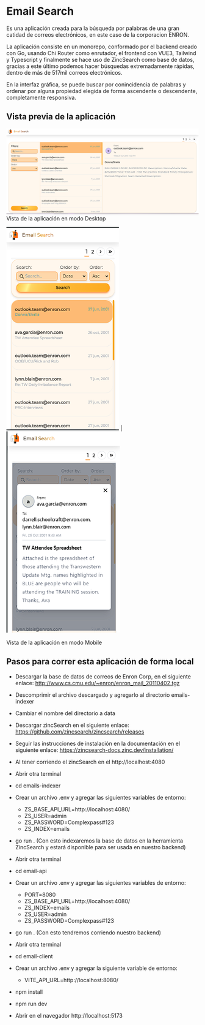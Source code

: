 # Email Search

Es una aplicación creada para la búsqueda por palabras de una gran catidad de correos electrónicos, en este caso de la corporacion ENRON.

La aplicación consiste en un monorepo, conformado por el backend creado con Go, usando Chi Router como enrutador, el frontend con VUE3, Tailwind y Typescript y finalmente se hace uso de ZincSearch como base de datos, gracias a este último podemos hacer búsquedas extremadamente rápidas, dentro de más de 517mil correos electrónicos.

En la interfaz gráfica, se puede buscar por conincidencia de palabras y ordenar por alguna propiedad elegida de forma ascendente o descendente, completamente responsiva.

## Vista previa de la aplicación

![Frontend vista de escritorio](images/emailSearch1.png)
Vista de la aplicación en modo Desktop

![Frontend vista mobile](images/emailSearch2.png) | ![Frontend vista mobile de los detalles del correo electrónicos](images/emailsearch3.png)

Vista de la aplicación en modo Mobile

## Pasos para correr esta aplicación de forma local

- Descargar la base de datos de correos de Enron Corp, en el siguiente enlace:
  http://www.cs.cmu.edu/~enron/enron_mail_20110402.tgz

- Descomprimir el archivo descargado y agregarlo al directorio emails-indexer

- Cambiar el nombre del directorio a data

- Descargar zincSearch en el siguiente enlace:
  https://github.com/zincsearch/zincsearch/releases

- Seguir las instrucciones de instalación en la documentación en el siguiente enlace:
  https://zincsearch-docs.zinc.dev/installation/

- Al tener corriendo el zincSearch en el http://localhost:4080

- Abrir otra terminal

- cd emails-indexer

- Crear un archivo .env y agregar las siguientes variables de entorno:

  - ZS_BASE_API_URL=http://localhost:4080/
  - ZS_USER=admin
  - ZS_PASSWORD=Complexpass#123
  - ZS_INDEX=emails

- go run . (Con esto indexaremos la base de datos en la herramienta ZincSearch y estará disponible para ser usada en nuestro backend)

- Abrir otra terminal

- cd email-api

- Crear un archivo .env y agregar las siguientes variables de entorno:

  - PORT=8080
  - ZS_BASE_API_URL=http://localhost:4080/
  - ZS_INDEX=emails
  - ZS_USER=admin
  - ZS_PASSWORD=Complexpass#123

- go run . (Con esto tendremos corriendo nuestro backend)

- Abrir otra terminal

- cd email-client

- Crear un archivo .env y agregar la siguiente variable de entorno:

  - VITE_API_URL=http://localhost:8080/

- npm install

- npm run dev

- Abrir en el navegador http://localhost:5173
